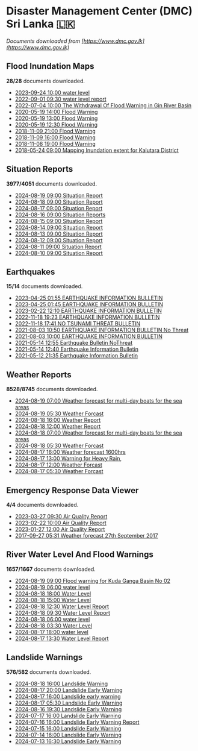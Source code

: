 # Disaster Management Center (DMC) Sri Lanka :sri_lanka:

*Documents downloaded from [https://www.dmc.gov.lk](https://www.dmc.gov.lk)*

## Flood Inundation Maps

**28/28** documents downloaded.

* [2023-09-24 10:00 water level](data/flood-inundation-maps/20230924.1000.water-level.pdf)
* [2022-09-01 09:30 water level report](data/flood-inundation-maps/20220901.0930.water-level-report.pdf)
* [2022-07-04 10:00 The Withdrawal Of Flood Warning in Gin River Basin](data/flood-inundation-maps/20220704.1000.the-withdrawal-of-flood-warning-in-gin-river-basin.pdf)
* [2020-05-19 14:00 Flood Warning](data/flood-inundation-maps/20200519.1400.flood-warning.pdf)
* [2020-05-19 13:00 Flood Warning](data/flood-inundation-maps/20200519.1300.flood-warning.pdf)
* [2020-05-19 12:30 Flood Warning](data/flood-inundation-maps/20200519.1230.flood-warning.pdf)
* [2018-11-09 21:00 Flood Warning](data/flood-inundation-maps/20181109.2100.flood-warning.PDF)
* [2018-11-09 16:00 Flood Warning](data/flood-inundation-maps/20181109.1600.flood-warning.PDF)
* [2018-11-08 19:00 Flood Warning](data/flood-inundation-maps/20181108.1900.flood-warning.PDF)
* [2018-05-24 09:00 Mapping Inundation extent for Kalutara District](data/flood-inundation-maps/20180524.0900.mapping-inundation-extent-for-kalutara-district.pdf)

## Situation Reports

**3977/4051** documents downloaded.

* [2024-08-19 09:00 Situation Report](data/situation-reports/20240819.0900.situation-report.pdf)
* [2024-08-18 09:00 Situation Report](data/situation-reports/20240818.0900.situation-report.pdf)
* [2024-08-17 09:00 Situation Report](data/situation-reports/20240817.0900.situation-report.pdf)
* [2024-08-16 09:00 Situation Reports](data/situation-reports/20240816.0900.situation-reports.pdf)
* [2024-08-15 09:00 Situation Report](data/situation-reports/20240815.0900.situation-report.pdf)
* [2024-08-14 09:00 Situation Report](data/situation-reports/20240814.0900.situation-report.pdf)
* [2024-08-13 09:00 Situation Report](data/situation-reports/20240813.0900.situation-report.pdf)
* [2024-08-12 09:00 Situation Report](data/situation-reports/20240812.0900.situation-report.pdf)
* [2024-08-11 09:00 Situation Report](data/situation-reports/20240811.0900.situation-report.pdf)
* [2024-08-10 09:00 Situation Report](data/situation-reports/20240810.0900.situation-report.pdf)

## Earthquakes

**15/14** documents downloaded.

* [2023-04-25 01:55 EARTHQUAKE INFORMATION BULLETIN](data/earthquakes/20230425.0155.earthquake-information-bulletin.pdf)
* [2023-04-25 01:45 EARTHQUAKE INFORMATION BULLETIN](data/earthquakes/20230425.0145.earthquake-information-bulletin.pdf)
* [2023-02-22 12:10 EARTHQUAKE INFORMATION BULLETIN](data/earthquakes/20230222.1210.earthquake-information-bulletin.pdf)
* [2022-11-18 19:23 EARTHQUAKE INFORMATION BULLETIN](data/earthquakes/20221118.1923.earthquake-information-bulletin.pdf)
* [2022-11-18 17:41 NO TSUNAMI THREAT BULLETIN](data/earthquakes/20221118.1741.no-tsunami-threat-bulletin.pdf)
* [2021-08-03 10:50 EARTHQUAKE INFORMATION BULLETIN No Threat](data/earthquakes/20210803.1050.earthquake-information-bulletin-no-threat.pdf)
* [2021-08-03 10:00 EARTHQUAKE INFORMATION BULLETIN](data/earthquakes/20210803.1000.earthquake-information-bulletin.pdf)
* [2021-05-14 12:55 Earthquake Bulletin NoThreat](data/earthquakes/20210514.1255.earthquake-bulletin-nothreat.pdf)
* [2021-05-14 12:40 Earthquake Information Bulletin](data/earthquakes/20210514.1240.earthquake-information-bulletin.pdf)
* [2021-05-12 21:35 Earthquake Information Bulletin](data/earthquakes/20210512.2135.earthquake-information-bulletin.pdf)

## Weather Reports

**8528/8745** documents downloaded.

* [2024-08-19 07:00 Weather forecast for multi-day boats for the sea areas](data/weather-reports/20240819.0700.weather-forecast-for-multiday-boats-for-the-sea-areas.pdf)
* [2024-08-19 05:30 Weather Forcast](data/weather-reports/20240819.0530.weather-forcast.pdf)
* [2024-08-18 16:00 Weather Report](data/weather-reports/20240818.1600.weather-report.pdf)
* [2024-08-18 12:00 Weather Report](data/weather-reports/20240818.1200.weather-report.pdf)
* [2024-08-18 07:00 Weather forecast for multi-day boats for the sea areas](data/weather-reports/20240818.0700.weather-forecast-for-multiday-boats-for-the-sea-areas.pdf)
* [2024-08-18 05:30 Weather Forcast](data/weather-reports/20240818.0530.weather-forcast.pdf)
* [2024-08-17 16:00 Weather forecast 1600hrs](data/weather-reports/20240817.1600.weather-forecast-1600hrs.pdf)
* [2024-08-17 13:00 Warning for Heavy Rain,](data/weather-reports/20240817.1300.warning-for-heavy-rain.pdf)
* [2024-08-17 12:00 Weather Forcast](data/weather-reports/20240817.1200.weather-forcast.pdf)
* [2024-08-17 05:30 Weather Forcast](data/weather-reports/20240817.0530.weather-forcast.pdf)

## Emergency Response Data Viewer

**4/4** documents downloaded.

* [2023-03-27 09:30 Air Quality Report](data/emergency-response-data-viewer/20230327.0930.air-quality-report.pdf)
* [2023-02-22 10:00 Air Quality Report](data/emergency-response-data-viewer/20230222.1000.air-quality-report.pdf)
* [2023-01-27 12:00 Air Quality Report](data/emergency-response-data-viewer/20230127.1200.air-quality-report.pdf)
* [2017-09-27 05:31 Weather forecast 27th September 2017](data/emergency-response-data-viewer/20170927.0531.weather-forecast-27th-september-2017.pdf)

## River Water Level And Flood Warnings

**1657/1667** documents downloaded.

* [2024-08-19 09:00 Flood warning for Kuda Ganga Basin  No 02](data/river-water-level-and-flood-warnings/20240819.0900.flood-warning-for-kuda-ganga-basin-no-02.pdf)
* [2024-08-19 06:00 water level](data/river-water-level-and-flood-warnings/20240819.0600.water-level.jpg)
* [2024-08-18 18:00 Water Level](data/river-water-level-and-flood-warnings/20240818.1800.water-level.jpg)
* [2024-08-18 15:00 Water Level](data/river-water-level-and-flood-warnings/20240818.1500.water-level.jpg)
* [2024-08-18 12:30 Water Level Report](data/river-water-level-and-flood-warnings/20240818.1230.water-level-report.jpg)
* [2024-08-18 09:30 Water Level Report](data/river-water-level-and-flood-warnings/20240818.0930.water-level-report.jpg)
* [2024-08-18 06:00 water level](data/river-water-level-and-flood-warnings/20240818.0600.water-level.jpg)
* [2024-08-18 03:30 Water Level](data/river-water-level-and-flood-warnings/20240818.0330.water-level.jpg)
* [2024-08-17 18:00 water level](data/river-water-level-and-flood-warnings/20240817.1800.water-level.jpg)
* [2024-08-17 13:30 Water Level Report](data/river-water-level-and-flood-warnings/20240817.1330.water-level-report.pdf)

## Landslide Warnings

**576/582** documents downloaded.

* [2024-08-18 16:00 Landslide Warning](data/landslide-warnings/20240818.1600.landslide-warning.pdf)
* [2024-08-17 20:00 Landslide Early Warning](data/landslide-warnings/20240817.2000.landslide-early-warning.pdf)
* [2024-08-17 16:00 Landslide early warning](data/landslide-warnings/20240817.1600.landslide-early-warning.pdf)
* [2024-08-17 05:30 Landslide Early Warning](data/landslide-warnings/20240817.0530.landslide-early-warning.pdf)
* [2024-08-16 19:30 Landslide Early Warning](data/landslide-warnings/20240816.1930.landslide-early-warning.pdf)
* [2024-07-17 16:00 Landslide Early Warning](data/landslide-warnings/20240717.1600.landslide-early-warning.pdf)
* [2024-07-16 16:00 Landslide Early Warning Report](data/landslide-warnings/20240716.1600.landslide-early-warning-report.pdf)
* [2024-07-15 16:00 Landslide Early Warning](data/landslide-warnings/20240715.1600.landslide-early-warning.pdf)
* [2024-07-14 16:00 Landslide Early Warning](data/landslide-warnings/20240714.1600.landslide-early-warning.pdf)
* [2024-07-13 16:30 Landslide Early Warning](data/landslide-warnings/20240713.1630.landslide-early-warning.pdf)
